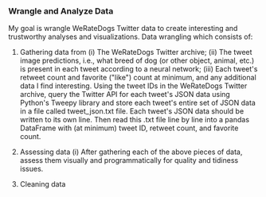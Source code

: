 ### Wrangle and Analyze Data

My goal is wrangle WeRateDogs Twitter data to create interesting and trustworthy analyses and visualizations.
Data wrangling which consists of:
1.	Gathering data from 
(i)	The WeRateDogs Twitter archive;
(ii)	The tweet image predictions, i.e., what breed of dog (or other object, animal, etc.) is present in each tweet according to a neural network;
(iii)	Each tweet's retweet count and favorite ("like") count at minimum, and any additional data I find interesting. Using the tweet IDs in the WeRateDogs Twitter archive, query the Twitter API for each tweet's JSON data using Python's Tweepy library and store each tweet's entire set of JSON data in a file called tweet_json.txt file. Each tweet's JSON data should be written to its own line. Then read this .txt file line by line into a pandas DataFrame with (at minimum) tweet ID, retweet count, and favorite count. 

2.	Assessing data
(i)	After gathering each of the above pieces of data, assess them visually and programmatically for quality and tidiness issues.
3.	Cleaning data


